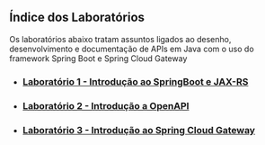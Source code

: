 ## Índice dos Laboratórios

Os laboratórios abaixo tratam assuntos ligados ao desenho, desenvolvimento e documentação de APIs em Java com o uso do framework Spring Boot e Spring Cloud Gateway

- ### [Laboratório 1 - Introdução ao SpringBoot e JAX-RS](./laboratorio1)<br/>
- ### [Laboratório 2 - Introdução a OpenAPI](./laboratorio2)<br/>
- ### [Laboratório 3 - Introdução ao Spring Cloud Gateway](./laboratorio3)<br/>
